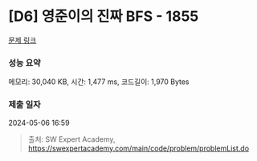 # [D6] 영준이의 진짜 BFS - 1855 

[문제 링크](https://swexpertacademy.com/main/code/problem/problemDetail.do?contestProbId=AV5LnipaDvwDFAXc) 

### 성능 요약

메모리: 30,040 KB, 시간: 1,477 ms, 코드길이: 1,970 Bytes

### 제출 일자

2024-05-06 16:59



> 출처: SW Expert Academy, https://swexpertacademy.com/main/code/problem/problemList.do